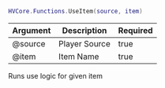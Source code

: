 ```lua
HVCore.Functions.UseItem(source, item)
```

| Argument | Description | Required |
| ----------- | ----------- | ----------- |
| @source | Player Source | true |
| @item | Item Name | true |

Runs use logic for given item